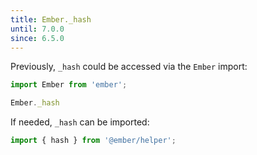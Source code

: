 ```yaml
---
title: Ember._hash
until: 7.0.0
since: 6.5.0
---
```



Previously, `_hash` could be accessed via the `Ember` import:
```js
import Ember from 'ember';

Ember._hash
```

If needed, `_hash` can be imported:
```js
import { hash } from '@ember/helper';
```
